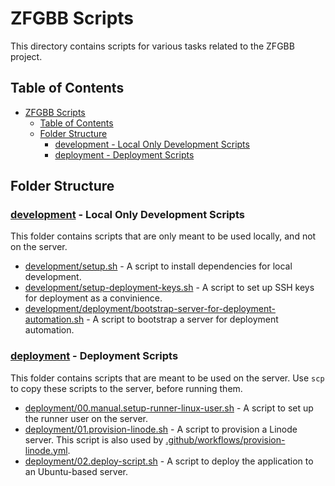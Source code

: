 # ZFGBB Scripts

This directory contains scripts for various tasks related to the ZFGBB project.

## Table of Contents

- [ZFGBB Scripts](#zfgbb-scripts)
  - [Table of Contents](#table-of-contents)
  - [Folder Structure](#folder-structure)
    - [development - Local Only Development Scripts](#development---local-only-development-scripts)
    - [deployment - Deployment Scripts](#deployment---deployment-scripts)

## Folder Structure

### [development](./development) - Local Only Development Scripts

This folder contains scripts that are only meant to be used locally, and not on the server.

- [development/setup.sh](./development/setup.sh) - A script to install dependencies for local development.
- [development/setup-deployment-keys.sh](./development/setup-deployment-keys.sh) - A script to set up SSH keys for deployment as a convinience.
- [development/deployment/bootstrap-server-for-deployment-automation.sh](./development/deployment/bootstrap-server-for-deployment-automation.sh) - A script to bootstrap a server for deployment automation.

### [deployment](./deployment) - Deployment Scripts

This folder contains scripts that are meant to be used on the server. Use `scp` to copy these scripts to the server, before running them.

- [deployment/00.manual.setup-runner-linux-user.sh](./deployment/00.manual.setup-runner-linux-user.sh) - A script to set up the runner user on the server.
- [deployment/01.provision-linode.sh](./deployment/01.provision-linode.sh) - A script to provision a Linode server. This script is also used by [.github/workflows/provision-linode.yml](./.github/workflows/provision-linode.yml).
- [deployment/02.deploy-script.sh](./deployment/02.deploy-script.sh) - A script to deploy the application to an Ubuntu-based server.
